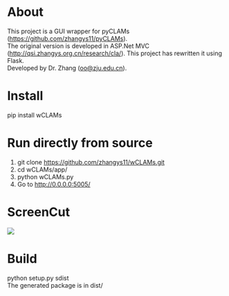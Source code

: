 # About

This project is a GUI wrapper for pyCLAMs (https://github.com/zhangys11/pyCLAMs).  
The original version is developed in ASP.Net MVC (http://qsi.zhangys.org.cn/research/cla/). This project has rewritten it using Flask.    
Developed by Dr. Zhang (oo@zju.edu.cn).   

# Install

pip install wCLAMs


# Run directly from source

1. git clone https://github.com/zhangys11/wCLAMs.git
2. cd wCLAMs/app/
3. python wCLAMs.py
4. Go to http://0.0.0.0:5005/

# ScreenCut

<img src="wCLAMs.jpg">

# Build

python setup.py sdist  
The generated package is in dist/
